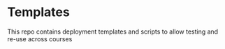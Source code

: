 # Templates

This repo contains deployment templates and scripts to allow testing and re-use across courses